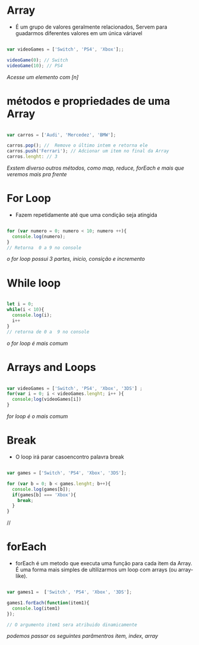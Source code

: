 # Array

* É um grupo de valores geralmente relacionados, Servem para guadarmos diferentes valores em um única váriavel

````js

var videoGames = ['Switch', 'PS4', 'Xbox'];;

videoGame(0); // Switch
videoGame(10); // PS4
````
*Acesse um elemento com [n]*


# métodos e propriedades de uma Array

````js

var carros = ['Audi', 'Mercedez', 'BMW'];

carros.pop(); //  Remove o último intem e retorna ele
carros.push('Ferrari'); // Adcionar um item no final da Array
carros.lenght: // 3
````

*Exstem diverso outros métodos, como map, reduce, forEach e mais que veremos mais pra frente*

# For Loop

* Fazem repetidamente até que uma condição seja atingida

````js

for (var numero = 0; numero < 10; numero ++){
  console.log(numero);
}
// Retorna  0 a 9 no console
````

*o for loop possui 3 partes, inicio, consição e incremento*

# While loop

````js

let i = 0;
while(i < 10){
  console.log(i);
  i++
}
// retorna de 0 a  9 no console
````

*o for loop é mais comum*


# Arrays and Loops

````js

var videoGames = ['Switch', 'PS4', 'Xbox', '3DS'] ; 
for(var i = 0; i < videoGames.lenght; i++ ){
  console;log(videoGames[i])
}
````
*for loop é o mais comum*


# Break

* O loop irá parar casoencontro  palavra break

````js

var games = ['Switch', 'PS4', 'Xbox', '3DS'];

for (var b = 0; b < games.lenght; b++){
  console.log(games[b]);
  if(games[b] === 'Xbox'){
    break;
  }
}
````


//


# forEach

* forEach é um metodo que executa uma função para cada item da Array.  É uma forma mais simples de ultilizarmos um loop com arrays (ou array-like).

````js

var games1 =  ['Switch', 'PS4', 'Xbox', '3DS'];

games1.forEach(function(item1){
  console.log(item1)
});

// O argumento item1 sera atribuido dinamicamente
````

*podemos passar os seguintes parâmentros item, index, array*